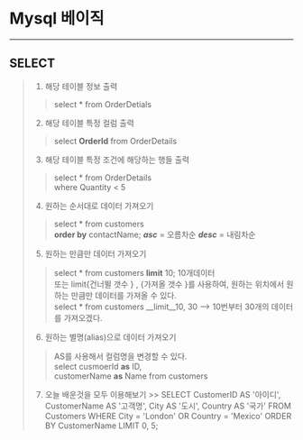 # Mysql 베이직
- - -
## SELECT 
> 1. 해당 테이블 정보 출력 
  >> select * from OrderDetials
> 2. 해당 테이블 특정 컬럼 출력 
  >> select __OrderId__ from OrderDetails
> 3. 해당 테이블 특정 조건에 해당하는 행들 출력
  >> select * from OrderDetails   
  where Quantity < 5   
> 4. 원하는 순서대로 데이터 가져오기 
  >> select * from customers   
  __order by__ contactName;  ___asc___ = 오름차순 
  ___desc___ = 내림차순 
>5. 원하는 만큼만 데이터 가져오기 
  >> select * from customers __limit__ 10; 10개데이터   
  또는 limit{건너뛸 갯수 } , {가져올 갯수 }를 사용하여, 원하는 위치에서 원하는 만큼만 데이터를 가져올 수 있다.   
  select * from customers __limit__10, 30  --> 10번부터 30개의 데이터를 가져오겠다. 
>6. 원하는 별명(alias)으로 데이터 가져오기 
  >> AS를 사용해서 컬럼명을 변경할 수 있다.   
  select cusmoerId __as__ ID,   
  customerName __as__ Name from customers
>7. 오늘 배운것을 모두 이용해보기 
      >> SELECT
      CustomerID AS '아이디',
      CustomerName AS '고객명',
      City AS '도시',
      Country AS '국가'
    FROM Customers
    WHERE
      City = 'London' OR Country = 'Mexico'
    ORDER BY CustomerName
    LIMIT 0, 5;